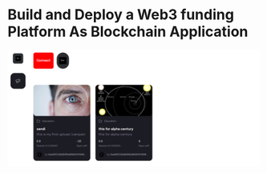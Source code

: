 

# Build and Deploy a Web3 funding Platform As Blockchain Application

![Crowdfunding](homepage.png)
